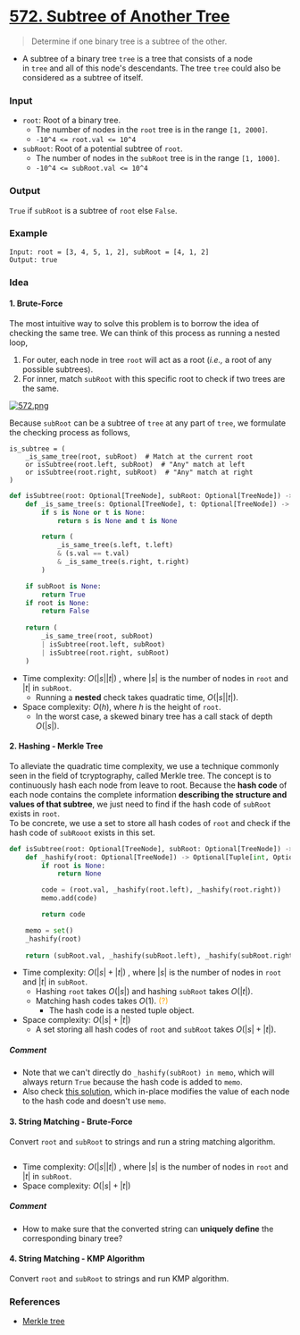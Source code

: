 # [572. Subtree of Another Tree](https://leetcode.com/problems/subtree-of-another-tree/)
> Determine if one binary tree is a subtree of the other.
* A subtree of a binary tree `tree` is a tree that consists of a node in `tree` and all of this node's descendants. The tree `tree` could also be considered as a subtree of itself.
### Input
* `root`: Root of a binary tree.
	* The number of nodes in the `root` tree is in the range `[1, 2000]`.
	* `-10^4 <= root.val <= 10^4`
* `subRoot`: Root of a potential subtree of `root`.
	* The number of nodes in the `subRoot` tree is in the range `[1, 1000]`.
	* `-10^4 <= subRoot.val <= 10^4`
### Output
`True` if `subRoot` is a subtree of `root` else `False`.
### Example
```
Input: root = [3, 4, 5, 1, 2], subRoot = [4, 1, 2]
Output: true
```
### Idea
#### 1. Brute-Force
The most intuitive way to solve this problem is to borrow the idea of checking the same tree. We can think of this process as running a nested loop,
1. For outer, each node in tree `root` will act as a root (*i.e.,* a root of any possible subtrees).
2. For inner, match `subRoot` with this specific root to check if two trees are the same.

[![572.png](https://i.postimg.cc/0N0cpdC7/572.png)](https://postimg.cc/R3q7mty0)

Because `subRoot` can be a subtree of `tree` at any part of `tree`, we formulate the checking process as follows,
```
is_subtree = (
	_is_same_tree(root, subRoot)  # Match at the current root
	or isSubtree(root.left, subRoot)  # "Any" match at left
	or isSubtree(root.right, subRoot)  # "Any" match at right
)
```
```python
def isSubtree(root: Optional[TreeNode], subRoot: Optional[TreeNode]) -> bool:
    def _is_same_tree(s: Optional[TreeNode], t: Optional[TreeNode]) -> bool:
        if s is None or t is None:
            return s is None and t is None

        return (
            _is_same_tree(s.left, t.left)
            & (s.val == t.val)
            & _is_same_tree(s.right, t.right)
        )

    if subRoot is None:
        return True
    if root is None:
        return False 
        
    return (
        _is_same_tree(root, subRoot)
        | isSubtree(root.left, subRoot)
        | isSubtree(root.right, subRoot)
    )
```
* Time complexity: $O(|s||t|)$ , where $|s|$ is the number of nodes in `root` and $|t|$ in `subRoot`.
	* Running a **nested** check takes quadratic time, $O(|s||t|)$.
* Space complexity: $O(h)$, where $h$ is the height of `root`.
	* In the worst case, a skewed binary tree has a call stack of depth $O(|s|)$.
#### 2. Hashing - Merkle Tree
To alleviate the quadratic time complexity, we use a technique commonly seen in the field of tcryptography, called Merkle tree. The concept is to continuously hash each node from leave to root. Because the **hash code** of each node contains the complete information **describing the structure and values of that subtree**, we just need to find if the hash code of `subRoot` exists in `root`.<br>
To be concrete, we use a set to store all hash codes of  `root` and check if the hash code of `subRooot` exists in this set.
```python
def isSubtree(root: Optional[TreeNode], subRoot: Optional[TreeNode]) -> bool:
    def _hashify(root: Optional[TreeNode]) -> Optional[Tuple[int, Optional[int], Optional[int]]]:
        if root is None:
            return None

        code = (root.val, _hashify(root.left), _hashify(root.right))
        memo.add(code)

        return code

    memo = set()
    _hashify(root)
    
    return (subRoot.val, _hashify(subRoot.left), _hashify(subRoot.right)) in memo
```
* Time complexity: $O(|s|+|t|)$ , where $|s|$ is the number of nodes in `root` and $|t|$ in `subRoot`.
	* Hashing `root` takes $O(|s|)$ and hashing `subRoot` takes $O(|t|)$.
	* Matching hash codes takes $O(1)$. <span style="color: orange">(?)</span>
		* The hash code is a nested tuple object.
* Space complexity: $O(|s|+|t|)$
	* A set storing all hash codes of `root` and `subRoot` takes $O(|s|+|t|)$.
##### Comment
* Note that we can't directly do `_hashify(subRoot) in memo`, which will always return `True` because the hash code is added to `memo`.
* Also check [this solution](https://leetcode.com/problems/subtree-of-another-tree/solutions/102741/python-straightforward-with-explanation-o-st-and-o-s-t-approaches/), which in-place modifies the value of each node to the hash code and doesn't use `memo`.
#### 3. String Matching - Brute-Force
Convert `root` and `subRoot` to strings and run a string matching algorithm.
```python
```
* Time complexity: $O(|s||t|)$ , where $|s|$ is the number of nodes in `root` and $|t|$ in `subRoot`.
* Space complexity: $O(|s|+|t|)$
##### Comment
* How to make sure that the converted string can **uniquely define** the corresponding binary tree?
#### 4. String Matching - KMP Algorithm
Convert `root` and `subRoot` to strings and run KMP algorithm.

### References
* [Merkle tree](https://en.wikipedia.org/wiki/Merkle_tree)
